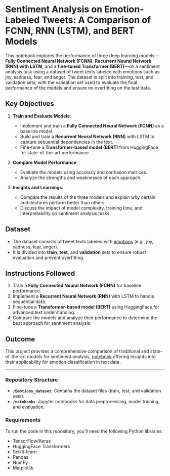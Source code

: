 # Sentiment Analysis on Emotion-Labeled Tweets: A Comparison of FCNN, RNN (LSTM), and BERT Models

This notebook explores the performance of three deep learning models—**Fully Connected Neural Network (FCNN)**, **Recurrent Neural Network (RNN) with LSTM**, and a **fine-tuned Transformer (BERT)**—on a sentiment analysis task using a dataset of tweet texts labeled with emotions such as joy, sadness, fear, and anger. The dataset is split into training, test, and validation sets, with the validation set used to evaluate the final performance of the models and ensure no overfitting on the test data.


## Key Objectives

1. **Train and Evaluate Models**:
   - Implement and train a **Fully Connected Neural Network (FCNN)** as a baseline model.
   - Build and train a **Recurrent Neural Network (RNN)** with LSTM to capture sequential dependencies in the text.
   - Fine-tune a **Transformer-based model (BERT)** from HuggingFace for state-of-the-art performance.

2. **Compare Model Performance**:
   - Evaluate the models using accuracy and confusion matrices.
   - Analyze the strengths and weaknesses of each approach.

3. **Insights and Learnings**:
   - Compare the results of the three models and explain why certain architectures perform better than others.
   - Discuss the impact of model complexity, training time, and interpretability on sentiment analysis tasks.

## Dataset

- The dataset consists of tweet texts labeled with [emotions](./Emotions_dataset/) (e.g., joy, sadness, fear, anger).
- It is divided into **train**, **test**, and **validation** sets to ensure robust evaluation and prevent overfitting.

## Instructions Followed

1. Train a **Fully Connected Neural Network (FCNN)** for baseline performance.
2. Implement a **Recurrent Neural Network (RNN)** with LSTM to handle sequential data.
3. Fine-tune a **Transformer-based model (BERT)** using HuggingFace for advanced text understanding.
4. Compare the models and analyze their performance to determine the best approach for sentiment analysis.

## Outcome

This project provides a comprehensive comparison of traditional and state-of-the-art models for sentiment analysis, [notebook](./notebooks/NLP_final_project.ipynb) offering insights into their applicability for emotion classification in text data .

---

### Repository Structure
- **`/Emotions_dataset`**: Contains the dataset files (train, test, and validation sets).
- **`/notebooks`**: Jupyter notebooks for data preprocessing, model training, and evaluation.

### Requirements
To run the code in this repository, you'll need the following Python libraries:
- TensorFlow/Keras
- HuggingFace Transformers
- Scikit-learn
- Pandas
- NumPy
- Matplotlib


